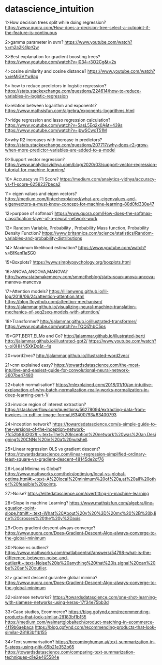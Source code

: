 # datascience_intuition

1>How decision trees split while doing regression?
https://www.quora.com/How-does-a-decision-tree-select-a-cutpoint-if-the-feature-is-continuous

2>gamma parameter in svm?
https://www.youtube.com/watch?v=m2a2K4lprQw

3>Best explanation for gradient boosting trees?
https://www.youtube.com/watch?v=j034-r3O2Cg&t=2s

4>cosine similarity and cosine distance?
https://www.youtube.com/watch?v=ieMjGVYw9ag

5> how to reduce predictors in logistic regression?
https://stats.stackexchange.com/questions/224614/how-to-reduce-variables-in-logistic-regression

6>relation between logarithm and exponents?
https://www.mathsisfun.com/algebra/exponents-logarithms.html

7>ridge regression and lasso regression calculation?
https://www.youtube.com/watch?v=5asL5Eq2x0A&t=439s
https://www.youtube.com/watch?v=jbwSCwoT51M

8>why R2 increases with increase in predictors?
https://stats.stackexchange.com/questions/207717/why-does-r2-grow-when-more-predictor-variables-are-added-to-a-model

9>Support vector regression?
https://www.analyticsvidhya.com/blog/2020/03/support-vector-regression-tutorial-for-machine-learning/

10> Accuracy vs F1 Score?
https://medium.com/analytics-vidhya/accuracy-vs-f1-score-6258237beca2

11> eigen values and eigen vectors?
https://medium.com/fintechexplained/what-are-eigenvalues-and-eigenvectors-a-must-know-concept-for-machine-learning-80d0fd330e47

12>purpose of softmax?
https://www.quora.com/How-does-the-softmax-classification-layer-of-a-neural-network-work


13> Random Variable, Probability , Probability Mass function, Probability Density Function?
https://www.britannica.com/science/statistics/Random-variables-and-probability-distributions


14> Maximum likelihood estimation?
https://www.youtube.com/watch?v=BfKanl1aSG0

15>Boxplots?
https://www.simplypsychology.org/boxplots.html

16>ANOVA,ANCOVA,MANOVA?
http://www.statsmakemecry.com/smmctheblog/stats-soup-anova-ancova-manova-mancova

17>Attention models?
https://lilianweng.github.io/lil-log/2018/06/24/attention-attention.html
https://blog.floydhub.com/attention-mechanism/
https://jalammar.github.io/visualizing-neural-machine-translation-mechanics-of-seq2seq-models-with-attention/

18>Transformer?
http://jalammar.github.io/illustrated-transformer/ 
https://www.youtube.com/watch?v=TQQlZhbC5ps

19>GPT,BERT,ELMo and Co?
http://jalammar.github.io/illustrated-bert/
http://jalammar.github.io/illustrated-gpt2/
https://www.youtube.com/watch?v=xI0HHN5XKDo&t=4s

20>word2vec?
http://jalammar.github.io/illustrated-word2vec/

21>cnn explained easy?
https://towardsdatascience.com/the-most-intuitive-and-easiest-guide-for-convolutional-neural-network-3607be47480

22>batch normalisation?
https://mlexplained.com/2018/01/10/an-intuitive-explanation-of-why-batch-normalization-really-works-normalization-in-deep-learning-part-1/

23>invoice region of interest extraction?
https://stackoverflow.com/questions/56278094/extracting-data-from-invoices-in-pdf-or-image-format/63400793#63400793

24>inception network?
https://towardsdatascience.com/a-simple-guide-to-the-versions-of-the-inception-network-7fc52b863202#:~:text=The%20Inception%20network%20was%20an,Designing%20CNNs%20in%20a%20nutshell.

25>Linear regression OLS vs gradient descent?
https://towardsdatascience.com/linear-regression-simplified-ordinary-least-square-vs-gradient-descent-48145de2cf76

26>Local Minima vs Global?
https://www.mathworks.com/help/optim/ug/local-vs-global-optima.html#:~:text=A%20local%20minimum%20of%20a,at%20all%20other%20feasible%20points.

27>Noise?
https://elitedatascience.com/overfitting-in-machine-learning

28>Slope in machine Learning?
https://www.mathsisfun.com/algebra/line-equation-point-slope.html#:~:text=What%20About%20y%20%3D%20mx%20%2B%20b,line%20crosses%20the%20y%2Daxis.

29>Does gradient descent always converge?
https://www.quora.com/Does-Gradient-Descent-Algo-always-converge-to-the-global-minimum

30>Noise vs outliers?
https://www.mathworks.com/matlabcentral/answers/54798-what-is-the-difference-between-noise-and-outlier#:~:text=Noise%20is%20anything%20that%20is,signal%20can%20be%20an%20outlier.

31> gradient descent gurantee global minima?
https://www.quora.com/Does-Gradient-Descent-Algo-always-converge-to-the-global-minimum

32>siamese networks?
https://towardsdatascience.com/one-shot-learning-with-siamese-networks-using-keras-17f34e75bb3d

33>Case studies, Ecommerce?
https://blog.gofynd.com/recommending-products-that-look-similar-28183bf1b155
https://medium.com/walmartglobaltech/product-matching-in-ecommerce-4f19b6aebaca
https://blog.gofynd.com/recommending-products-that-look-similar-28183bf1b155

34>Text summarisation?
https://becominghuman.ai/text-summarization-in-5-steps-using-nltk-65b21e352b65
https://towardsdatascience.com/comparing-text-summarization-techniques-d1e2e465584e


